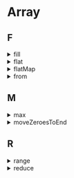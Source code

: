# Array

## F

<details>
<summary>fill</summary>

```js
function fill(list, t) {
  const length = list.length
  let index = 0
  const result = []
  while (index < length) {
    result.push(t)
    index++
  }
  return result
}

cosnt fill => (list, t) => Array.from(list, () => t)

fill([1,2,2,2], 1)
```

</details>

<details>
<summary>flat</summary>

```js
function flat(list, n = 1) {
  if (n <= 0) return list
  return list.reduce((acc, curr) => acc.concat(Array.isArray(curr) ? flat(curr, n--) : curr), [])
}

flat([[1], [2, [3]], [5]])
```

</details>

<details>
<summary>flatMap</summary>

```js
function flatMap(list, callback = t => t) {
  return list.reduce((acc, curr, i) => acc.concat(callback(curr, i, list)), [])
}

flatMap([1, 2, 3, 4], x => [[x * 2]])
```

</details>

<details>
<summary>from</summary>

```js
if (!Array.from) {
  Array.from = function from(arrayLike, mapping, ctx) {
    const arr = Array.prototype.slice.call(arrayLike);
    return mapping
      ? arr.map(function (t, i) {
          return mapping.call(this, t, i);
        }, ctx)
      : arr;
  };
}
```

</details>

## M

<details>
<summary>max</summary>

```js
function max(list) {
  let max = -Infinity
  const length = list.length
  let index = 0
  while (index < length - 1) {
    if (list[index] > max) max = list[index]
    index++
  }
  return max
}

max([1, 5, 10, 2])
```
</details>

<details>
<summary>moveZeroesToEnd</summary>

```js
// #1 改变自身
function moveZeroesToEnd(list) {
  let index = list.length - 1;
  while (index >= 0) {
    if (list[index] === 0) {
      list.push(...list.splice(index, 1));
    }
    index--;
  }
  return list;
}

// #2 不改变自身
function moveZeroesToEnd(list) {
  const res = [];
  let index = list.length - 1;
  while (index >= 0) {
    list[index] ? res.unshift(list[index]) : res.push(list[index]);
    index--;
  }
  return res;
}
```

</details>

## R

<details>
<summary>range</summary>

```js
function range(from, to) {
  var result = [];
  while (from < to) {
    result.push(from);
    from++;
  }
  return result;
}

range(10, 100);
```

</details>

<details>
<summary>reduce</summary>

```js
if (!Array.prototype.reduce) {
  Array.prototype.reduce1 = function (callback) {
    var o = Object(this);
    var len = o.length >>> 0;
    var k = 0;
    var value;

    if (arguments.length >= 2) {
      value = arguments[1];
    } else {
      // 找到第一个不是empty的位置
      while (k < len && !(k in o)) k++;
      if (k >= len) {
        throw new TypeError("Reduce of empty array with no initial value");
      }

      value = o[k++];
    }

    while (k < len) {
      if (k in o) {
        value = callback(value, o[k], k, o);
      }
      k++;
    }

    return value;
  };
}
```

<details>
